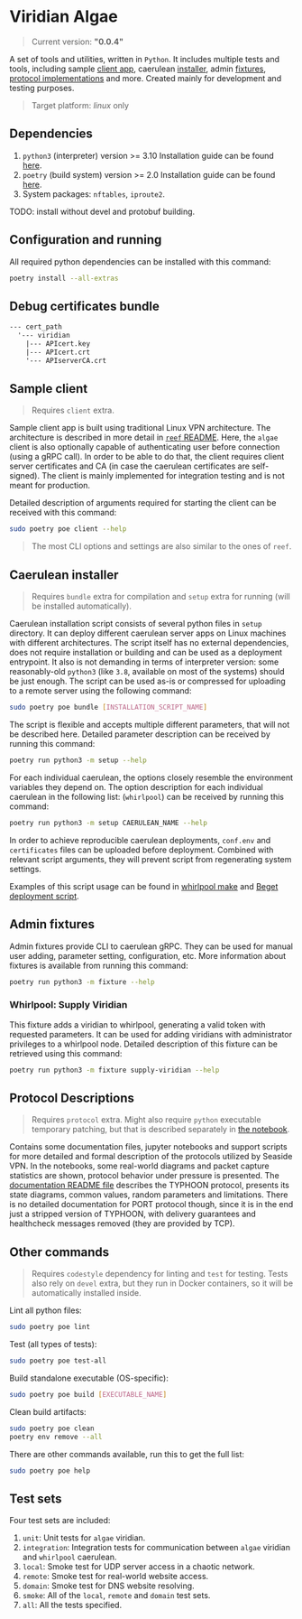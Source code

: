 # Viridian Algae

> Current version: **"0.0.4"**

A set of tools and utilities, written in `Python`.
It includes multiple tests and tools, including sample [client app](#sample-client), caerulean [installer](#caerulean-installer), admin [fixtures](#admin-fixtures), [protocol implementations](#protocol-descriptions) and more.
Created mainly for development and testing purposes.

> Target platform: _linux_ only

## Dependencies

1. `python3` (interpreter) version >= 3.10
  Installation guide can be found [here](https://www.python.org/downloads/).
2. `poetry` (build system) version >= 2.0
  Installation guide can be found [here](https://python-poetry.org/docs/#installation).
3. System packages: `nftables`, `iproute2`.

TODO: install without devel and protobuf building.

## Configuration and running

All required python dependencies can be installed with this command:

```bash
poetry install --all-extras
```

## Debug certificates bundle

```txt
--- cert_path
  '--- viridian
    |--- APIcert.key
    |--- APIcert.crt
    '--- APIserverCA.crt
```

## Sample client

> Requires `client` extra.

Sample client app is built using traditional Linux VPN architecture.
The architecture is described in more detail in [`reef` README](../reef/README.md#general-idea).
Here, the `algae` client is also optionally capable of authenticating user before connection (using a gRPC call).
In order to be able to do that, the client requires client server certificates and CA (in case the caerulean certificates are self-signed).
The client is mainly implemented for integration testing and is not meant for production.

Detailed description of arguments required for starting the client can be received with this command:

```bash
sudo poetry poe client --help
```

> The most CLI options and settings are also similar to the ones of `reef`.

## Caerulean installer

> Requires `bundle` extra for compilation and `setup` extra for running (will be installed automatically).

Caerulean installation script consists of several python files in `setup` directory.
It can deploy different caerulean server apps on Linux machines with different architectures.
The script itself has no external dependencies, does not require installation or building and can be used as a deployment entrypoint.
It also is not demanding in terms of interpreter version: some reasonably-old `python3` (like `3.8`, available on most of the systems) should be just enough.
The script can be used as-is or compressed for uploading to a remote server using the following command:

```bash
sudo poetry poe bundle [INSTALLATION_SCRIPT_NAME]
```

The script is flexible and accepts multiple different parameters, that will not be described here.
Detailed parameter description can be received by running this command:

```bash
poetry run python3 -m setup --help
```

For each individual caerulean, the options closely resemble the environment variables they depend on.
The option description for each individual caerulean in the following list: (`whirlpool`) can be received by running this command:

```bash
poetry run python3 -m setup CAERULEAN_NAME --help
```

In order to achieve reproducible caerulean deployments, `conf.env` and `certificates` files can be uploaded before deployment.
Combined with relevant script arguments, they will prevent script from regenerating system settings.

Examples of this script usage can be found in [whirlpool make](../../caerulean/whirlpool/Makefile) and [Beget deployment script](../../.github/scripts//deploy_whirlpool_beget.mjs).

## Admin fixtures

Admin fixtures provide CLI to caerulean gRPC.
They can be used for manual user adding, parameter setting, configuration, etc.
More information about fixtures is available from running this command:

```bash
poetry run python3 -m fixture --help
```

### Whirlpool: Supply Viridian

This fixture adds a viridian to whirlpool, generating a valid token with requested parameters.
It can be used for adding viridians with administrator privileges to a whirlpool node.
Detailed description of this fixture can be retrieved using this command:

```bash
poetry run python3 -m fixture supply-viridian --help
```

## Protocol Descriptions

> Requires `protocol` extra.
> Might also require `python` executable temporary patching, but that is described separately in [the notebook](./typhoon/typhoon.ipynb).

Contains some documentation files, jupyter notebooks and support scripts for more detailed and formal description of the protocols utilized by Seaside VPN.
In the notebooks, some real-world diagrams and packet capture statistics are shown, protocol behavior under pressure is presented.
The [documentation README file](./typhoon/README.md) describes the TYPHOON protocol, presents its state diagrams, common values, random parameters and limitations.
There is no detailed documentation for PORT protocol though, since it is in the end just a stripped version of TYPHOON, with delivery guarantees and healthcheck messages removed (they are provided by TCP).

## Other commands

> Requires `codestyle` dependency for linting and `test` for testing.
> Tests also rely on `devel` extra, but they run in Docker containers, so it will be automatically installed inside.

Lint all python files:

```bash
sudo poetry poe lint
```

Test (all types of tests):

```bash
sudo poetry poe test-all
```

Build standalone executable (OS-specific):

```bash
sudo poetry poe build [EXECUTABLE_NAME]
```

Clean build artifacts:

```bash
sudo poetry poe clean
poetry env remove --all
```

There are other commands available, run this to get the full list:

```bash
sudo poetry poe help
```

## Test sets

Four test sets are included:

1. `unit`: Unit tests for `algae` viridian.
2. `integration`: Integration tests for communication between `algae` viridian and `whirlpool` caerulean.
3. `local`: Smoke test for UDP server access in a chaotic network.
4. `remote`: Smoke test for real-world website access.
5. `domain`: Smoke test for DNS website resolving.
6. `smoke`: All of the `local`, `remote` and `domain` test sets.
7. `all`: All the tests specified.
